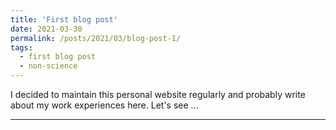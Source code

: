 ```yaml
---
title: 'First blog post'
date: 2021-03-30
permalink: /posts/2021/03/blog-post-1/
tags:
  - first blog post
  - non-science
---
```


I decided to maintain this personal website regularly and probably write about my work experiences here. Let's see ...

------